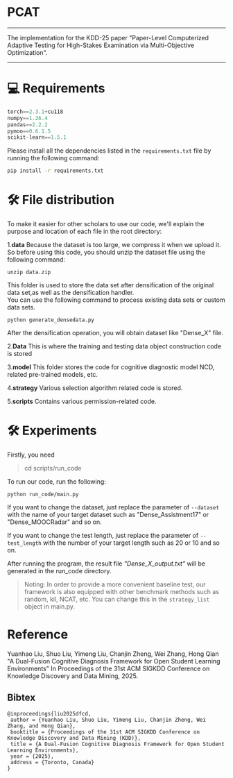 # PCAT

***

The implementation for the KDD-25 paper "Paper-Level Computerized Adaptive Testing for High-Stakes Examination via Multi-Objective Optimization".

***

# 💻 Requirements	

```python
torch==2.3.1+cu118
numpy==1.26.4
pandas==2.2.2
pymoo==0.6.1.5
scikit-learn==1.5.1
```

Please install all the dependencies listed in the `requirements.txt` file by running the following command:

```bash
pip install -r requirements.txt
```

# 🛠️ File distribution

To make it easier for other scholars to use our code, we'll explain the purpose and location of each file in the root directory:  

1.**data** 
Because the dataset is too large, we compress it when we upload it. So before using this code, you should unzip the dataset file using the following command:
```shell
unzip data.zip
```

This folder is used to store the data set after densification of the original data set,as well as the densification handler.  
You can use the following command to process existing data sets or custom data sets.
```shell
python generate_densedata.py
```
After the densification operation, you will obtain dataset like "Dense_X" file.

2.**Data**
This is where the training and testing data object construction code is stored

3.**model**
This folder stores the code for cognitive diagnostic model NCD, related pre-trained models, etc.

4.**strategy**
Various selection algorithm related code is stored.

5.**scripts**
Contains various permission-related code.

# 🛠️ Experiments

Firstly, you need

> cd scripts/run_code

To run our code, run the following:
```shell
python run_code/main.py
```

If you want to change the dataset, just replace the parameter of `--dataset` with the name of your target dataset such as "Dense_Assistment17" or "Dense_MOOCRadar" and so on.


If you want to change the test length, just replace the parameter of `--test_length` with the number of your target length such as 20 or 10 and so on.

After running the program, the result file *"Dense_X_output.txt"* will be generated in the run_code directory.

>Noting: In order to provide a more convenient baseline test, our framework is also equipped with other benchmark methods such as random, kil, NCAT, etc. You can change this in the `strategy_list` object in main.py.

# Reference

Yuanhao Liu, Shuo Liu, Yimeng Liu, Chanjin Zheng, Wei Zhang, Hong Qian "A Dual-Fusion Cognitive Diagnosis Framework for Open Student Learning Environments" In Proceedings of the 31st ACM SIGKDD Conference on Knowledge Discovery and Data Mining, 2025.

## Bibtex
```
@inproceedings{liu2025dfcd,
 author = {Yuanhao Liu, Shuo Liu, Yimeng Liu, Chanjin Zheng, Wei Zhang, and Hong Qian},
 booktitle = {Proceedings of the 31st ACM SIGKDD Conference on Knowledge Discovery and Data Mining (KDD)},
 title = {A Dual-Fusion Cognitive Diagnosis Framework for Open Student Learning Environments},
 year = {2025},
 address = {Toronto, Canada}
}
```
 